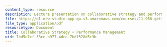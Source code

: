 ```yaml
---
content_type: resource
description: Lecture presentation on collaborative strategy and performance management.
file: https://ol-ocw-studio-app-qa.s3.amazonaws.com/courses/11-958-getting-things-implemented-strategy-people-performance-and-leadership-january-iap-2009/7bd5e7cf33ceb9774dee7bdf528d5c3b_slides3.pdf
file_type: application/pdf
resourcetype: Document
title: Collaborative Strategy + Performance Management
uid: 7bd5e7cf-33ce-b977-4dee-7bdf528d5c3b
---
```

